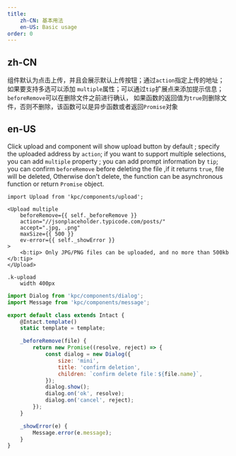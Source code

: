 ```yaml
---
title: 
    zh-CN: 基本用法
    en-US: Basic usage
order: 0
---
```

## zh-CN

组件默认为点击上传，并且会展示默认上传按钮；通过`action`指定上传的地址；如果要支持多选可以添加
`multiple`属性；可以通过`tip`扩展点来添加提示信息；`beforeRemove`可以在删除文件之前进行确认，
如果函数的返回值为`true`则删除文件，否则不删除，该函数可以是异步函数或者返回`Promise`对象

## en-US
Click upload and component will show upload button by default ; specify the uploaded address by `action`; if you want to support multiple selections, you can add `multiple` property ; you can add prompt information by `tip`; you can confirm `beforeRemove` before deleting the file ,if it returns `true`, file will be deleted, Otherwise don't delete, the function can be asynchronous function or return `Promise` object.

```vdt
import Upload from 'kpc/components/upload';

<Upload multiple
    beforeRemove={{ self._beforeRemove }}
    action="//jsonplaceholder.typicode.com/posts/"
    accept=".jpg, .png"
    maxSize={{ 500 }}
    ev-error={{ self._showError }}
>
    <b:tip> Only JPG/PNG files can be uploaded, and no more than 500kb </b:tip>
</Upload>
```

```styl
.k-upload
    width 400px
```

```js
import Dialog from 'kpc/components/dialog';
import Message from 'kpc/components/message';

export default class extends Intact {
    @Intact.template()
    static template = template;

    _beforeRemove(file) {
        return new Promise((resolve, reject) => {
            const dialog = new Dialog({
                size: 'mini',
                title: 'confirm deletion',
                children: `confirm delete file：${file.name}`, 
            });
            dialog.show();
            dialog.on('ok', resolve);
            dialog.on('cancel', reject);
        });
    }

    _showError(e) {
        Message.error(e.message);
    }
}
```

